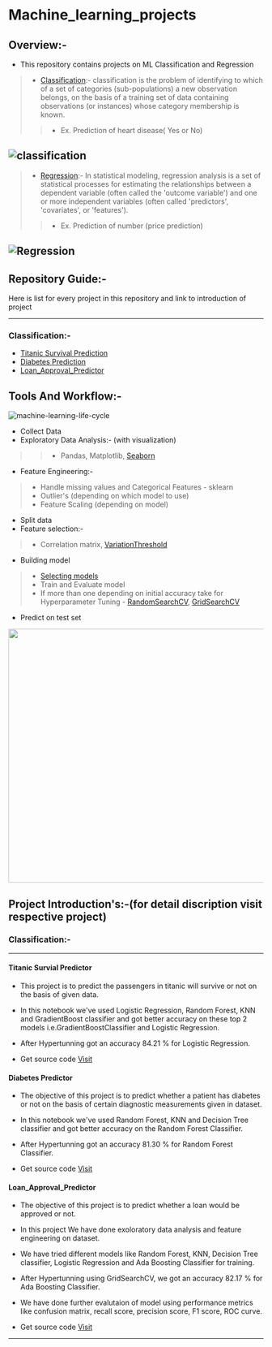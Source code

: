 # Machine_learning_projects

## Overview:-
* This repository contains projects on ML Classification and Regression
>* [Classification](https://en.wikipedia.org/wiki/Statistical_classification):-  classification is the problem of identifying to which of a set of categories (sub-populations) a new observation belongs, 
on the basis of a training set of data containing observations (or instances) whose category membership is known.
>>* Ex. Prediction of heart disease( Yes or No)

![classification](https://user-images.githubusercontent.com/75840165/109419751-04d5c900-79f5-11eb-93b6-004d2875116b.png)
------------------------------------------------------------------

>* [Regression](https://en.wikipedia.org/wiki/Regression_analysis):- In statistical modeling, regression analysis is a set of statistical processes for estimating the relationships between a dependent 
variable (often called the 'outcome variable') and one or more independent variables (often called 'predictors', 'covariates', or 'features').
>>* Ex. Prediction of number (price prediction)

![Regression](https://user-images.githubusercontent.com/75840165/109419745-ff787e80-79f4-11eb-9f1d-55646eb0dce8.png)
--------------------------------------------------

## Repository Guide:-
Here is list for every project in this repository and link to introduction of project

--------------------------------------------------
### Classification:-
* <a href="#Titanic">Titanic Survival Prediction</a>
* <a href="#Diabetes">Diabetes Prediction</a>
* <a href="#Loan_Approval">Loan_Approval_Predictor</a>




## Tools And Workflow:-

![machine-learning-life-cycle](https://user-images.githubusercontent.com/75840165/114572787-6dbb8c80-9c95-11eb-8865-d8bf0d677f68.png)

* Collect Data
* Exploratory Data Analysis:- (with visualization)
>>* Pandas, Matplotlib, [Seaborn](https://seaborn.pydata.org/)
* Feature Engineering:-
>* Handle missing values and Categorical Features - sklearn
>* Outlier's (depending on which model to use)
>* Feature Scaling (depending on model)
* Split data
* Feature selection:-
>* Correlation matrix, [VariationThreshold](https://scikit-learn.org/stable/modules/generated/sklearn.feature_selection.VarianceThreshold.html)
* Building model 
>* [Selecting models](https://scikit-learn.org/stable/tutorial/machine_learning_map/index.html)
>* Train and Evaluate model
>* If more than one depending on initial accuracy take for Hyperparameter Tuning - [RandomSearchCV](https://scikit-learn.org/stable/modules/generated/sklearn.model_selection.RandomizedSearchCV.html#sklearn.model_selection.RandomizedSearchCV), [GridSearchCV](https://scikit-learn.org/stable/modules/generated/sklearn.model_selection.GridSearchCV.html)
* Predict on test set

<img src="https://user-images.githubusercontent.com/91015517/217172991-ba7df45a-7444-4dea-860c-1c4d397cd9db.png" height=500, width=700/>


## Project Introduction's:-(for detail discription visit respective project)

### Classification:-
-----------------------------------------------

<h4 id='Titanic'> Titanic Survial Predictor</h4>

* This project is to predict the passengers in titanic will survive or not on the basis of given data.
* In this notebook we've used Logistic Regression, Random Forest, KNN and GradientBoost classifier and got better accuracy on these top 2 models i.e.GradientBoostClassifier and Logistic Regression.
* After Hypertunning got an accuracy 84.21 % for Logistic Regression.

* Get source code [Visit][Titanic]

<h4 id='Diabetes'> Diabetes Predictor</h4>

* The objective of this project is to predict whether a patient has diabetes or not on the basis of certain diagnostic measurements given in dataset.
* In this notebook we've used Random Forest, KNN and Decision Tree classifier and got better accuracy on the Random Forest Classifier.
* After Hypertunning got an accuracy 81.30 % for Random Forest Classifier.

* Get source code [Visit][Diabetes]

<h4 id='Loan_Approval'> Loan_Approval_Predictor </h4>

* The objective of this project is to predict whether a loan would be approved or not.
* In this project We have done exoloratory data analysis and feature engineering on dataset.
* We have tried different models like Random Forest, KNN, Decision Tree classifier, Logistic Regression and Ada Boosting Classifier for training. 
* After Hypertunning using GridSearchCV, we got an accuracy 82.17 % for Ada Boosting Classifier.
* We have done further evalutaion of model using performance metrics like confusion matrix, recall score, precision score, F1 score, ROC curve.

* Get source code [Visit][Loan_Approval]
-------------------------------------------------------------------------------------------------------------------------------------------------------------------------







<!-- Classification Links-->
[Titanic]: https://github.com/ShreyasKadam77/Machine_Learning_Projects/tree/master/Classification_problems/Titanic_survival_predictions
[Diabetes]:
https://github.com/ShreyasKadam77/Machine_Learning_Projects/tree/master/Classification_problems/Diabetes_predictor
[Loan_Approval]:
https://github.com/ShreyasKadam77/Machine_Learning_Projects/tree/master/Classification_problems/Loan_Approval




